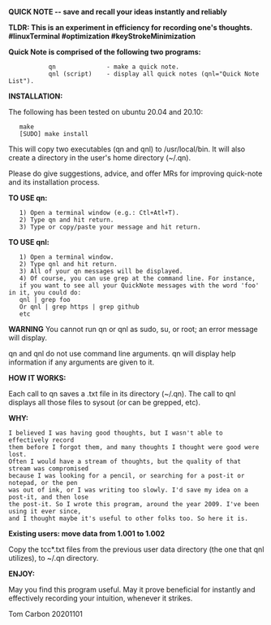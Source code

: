  **QUICK NOTE -- save and recall your ideas instantly and reliably**

**TLDR: This is an experiment in efficiency for recording one's thoughts. #linuxTerminal #optimization #keyStrokeMinimization**

  **Quick Note is comprised of the following two programs:**
 
               qn              - make a quick note.
               qnl (script)    - display all quick notes (qnl="Quick Note List").

 **INSTALLATION:**
 
 The following has been tested on ubuntu 20.04 and 20.10: 

       make
       [SUDO] make install

This will copy two executables (qn and qnl) to /usr/local/bin. It will also create a directory in the user's home directory (~/.qn).

Please do give suggestions, advice, and offer MRs for improving quick-note and its installation process.


 **TO USE qn:**
 
       1) Open a terminal window (e.g.: Ctl+Atl+T).
       2) Type qn and hit return.
       3) Type or copy/paste your message and hit return.
      

 **TO USE qnl:**
 
       1) Open a terminal window.
       2) Type qnl and hit return. 
       3) All of your qn messages will be displayed.
       4) Of course, you can use grep at the command line. For instance, 
       if you want to see all your QuickNote messages with the word 'foo' in it, you could do: 
       qnl | grep foo
       Or qnl | grep https | grep github
       etc

 **WARNING** You cannot run qn or qnl as sudo, su, or root; an error message will display.

 qn and qnl do not use command line arguments. qn will display help information 
 if any arguments are given to it.

 **HOW IT WORKS:**
 
Each call to qn saves a .txt file in its directory (~/.qn). The call to qnl displays all those files to sysout (or can be grepped, etc).
 
 **WHY:**

	I believed I was having good thoughts, but I wasn't able to effectively record
	them before I forgot them, and many thoughts I thought were good were lost. 
	Often I would have a stream of thoughts, but the quality of that stream was compromised
	because I was looking for a pencil, or searching for a post-it or notepad, or the pen 
	was out of ink, or I was writing too slowly. I'd save my idea on a post-it, and then lose 
	the post-it. So I wrote this program, around the year 2009. I've been using it ever since, 
	and I thought maybe it's useful to other folks too. So here it is.

 
 **Existing users: move data from 1.001 to 1.002**
 
 Copy the tcc*.txt files from the previous user data directory (the one that qnl utilizes), to ~/.qn directory.

 **ENJOY:**
 
 May you find this program useful. May it prove beneficial for instantly and effectively recording your intuition, whenever it strikes.

 Tom Carbon 20201101
